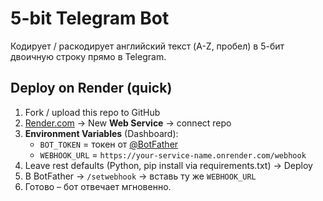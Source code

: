 # 5-bit Telegram Bot

Кодирует / раскодирует английский текст (A-Z, пробел) в 5-бит двоичную строку прямо в Telegram.

## Deploy on Render (quick)

1. Fork / upload this repo to GitHub  
2. [Render.com](https://render.com) → New **Web Service** → connect repo  
3. **Environment Variables** (Dashboard):
   - `BOT_TOKEN` = токен от [@BotFather](https://t.me/BotFather)  
   - `WEBHOOK_URL` = `https://your-service-name.onrender.com/webhook`  
4. Leave rest defaults (Python, pip install via requirements.txt) → Deploy  
5. В BotFather → `/setwebhook` → вставь ту же `WEBHOOK_URL`  
6. Готово – бот отвечает мгновенно.